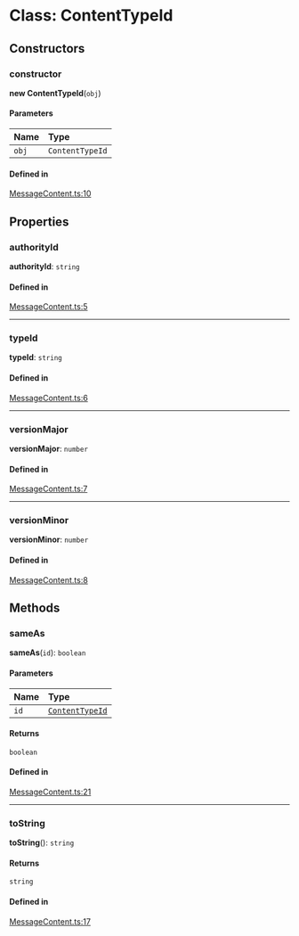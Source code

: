 <!---->
# Class: ContentTypeId

## Constructors

### constructor

**new ContentTypeId**(`obj`)

#### Parameters

| Name | Type |
| :------ | :------ |
| `obj` | `ContentTypeId` |

#### Defined in

[MessageContent.ts:10](https://github.com/xmtp/xmtp-js/blob/36ff630/src/MessageContent.ts#L10)

## Properties

### authorityId

 **authorityId**: `string`

#### Defined in

[MessageContent.ts:5](https://github.com/xmtp/xmtp-js/blob/36ff630/src/MessageContent.ts#L5)

___

### typeId

 **typeId**: `string`

#### Defined in

[MessageContent.ts:6](https://github.com/xmtp/xmtp-js/blob/36ff630/src/MessageContent.ts#L6)

___

### versionMajor

 **versionMajor**: `number`

#### Defined in

[MessageContent.ts:7](https://github.com/xmtp/xmtp-js/blob/36ff630/src/MessageContent.ts#L7)

___

### versionMinor

 **versionMinor**: `number`

#### Defined in

[MessageContent.ts:8](https://github.com/xmtp/xmtp-js/blob/36ff630/src/MessageContent.ts#L8)

## Methods

### sameAs

**sameAs**(`id`): `boolean`

#### Parameters

| Name | Type |
| :------ | :------ |
| `id` | [`ContentTypeId`](ContentTypeId.md) |

#### Returns

`boolean`

#### Defined in

[MessageContent.ts:21](https://github.com/xmtp/xmtp-js/blob/36ff630/src/MessageContent.ts#L21)

___

### toString

**toString**(): `string`

#### Returns

`string`

#### Defined in

[MessageContent.ts:17](https://github.com/xmtp/xmtp-js/blob/36ff630/src/MessageContent.ts#L17)
